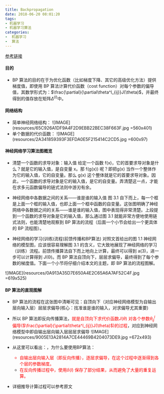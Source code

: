 ```yaml
---
title: Backpropagation
date: 2018-06-20 08:01:20
tags: 
- 机器学习
- 机器学习算法
categories: 
-  机器学习
-  算法
---
```


[参考链接](https://www.cnblogs.com/andywenzhi/p/7295262.html?utm_source=itdadao&utm_medium=referral)

#### 目的
- BP 算法的目的在于为优化函数（比如梯度下降、其它的高级优化方法）提供梯度值，即使用 BP 算法计算代价函数（cost function）对每个参数的偏导值，其数学形式为：$\frac{\partial}{\partial\theta^l_{ij}}J(\theta)$，并最终得到的值存放在矩阵$\Delta^{(l)}$中。

#### 网络结构
- 简单神经网络结构：
  ![IMAGE](resources/65C926A1DF9A4F2D9EBB22BEC38F663F.jpg =560x401)
- 单个数据的代价函数：
  ![IMAGE](resources/2A341859393F3EFDA0E5F215414C2CD5.jpg =600x97)

#### 神经网络学习算法图概览
- 清楚一个函数的求导对象：输入值
  给定一个函数 f(x)，它的首要求导对象是什么？就是它的输入值，是自变量 x。那 f(g(x)) 呢？即把g(x) 当作一个整体作为它的输入值，它的自变量。那么 g(x) 这个整体就是它的首要求导对象。因此，一个函数的求导对象是它的输入值，是它的自变量。弄清楚这一点，才能在求多元函数偏导的链式法则中游刃有余。

- 神经网络中各数据之间的关系——谁是谁的输入值
  图 3.1 自下而上，每一个框是上面一个框的输入值，也即上面一个框中函数的自变量。这张图明确了神经网络中各数据之间的关系——谁是谁的输入值，图中表现得非常清楚。上段提到一个函数的求导对象是它的输入值，那么通过图 3.1 就能非常方便地使用链式法则，也能清楚地观察到 BP 算法的流程（后面一个小节会给出一个更具体的 BP 流程图）。

- 神经网络的学习(训练)流程(前馈传播和BP算法)
  对照文首给出的图 1.1 神经网络的模型图，应该很容易理解图 3.1 的含义，它大致地展现了神经网络的学习（训练）流程。前馈传播算法自下而上地向上计算，最终可以得到 a(3)，进一步可以计算得到 J(Θ)。而 BP 算法自顶向下，层层求偏导，最终得到了每个参数的梯度值。下面一个小节将仔细介绍本文的主题，即 BP 算法的流程图解。

![IMAGE](resources/0A913A35D7E650A4E2C65A6A7AF52C4F.jpg =619x525)

#### BP 算法的直观图解
  - BP 算法的流程在这张图中清晰可见：自顶向下（对应神经网络模型为自输出层向输入层）层层求偏导(核心：找准谁是谁的输入，对求偏导尤其重要)
  - 所以 BP 算法即反向传播算法，<font color='red'>就是自顶向下求代价函数$J(\theta)$ 对各个参数$\theta^l_{ij}$ 偏导($\frac{\partial}{\partial\theta^l_{ij}}J(\theta)$)的过程</font>，对应到神经网络模型中即自输出层向输入层层层求偏导
  ![IMAGE](resources/9005E13A2814A7CE44469B4204073DE9.jpg =672x493)
  - 从这里可以看出：，为什么要使用BP算法：<font color='red'>
    - 自输出层向输入层（即反向传播），逐层求偏导，在这个过程中逐渐得到各个层的参数梯度。
    - 在反向传播过程中，使用$\delta(l)$ 保存了部分结果，从而避免了大量的重复运算。</font>

  - 详细推导计算过程可以参考原文